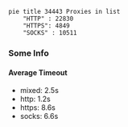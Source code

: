 
```mermaid
pie title 34443 Proxies in list
    "HTTP" : 22830
    "HTTPS": 4849
    "SOCKS" : 10511
```

### Some Info
#### Average Timeout

- mixed: 2.5s
- http: 1.2s
- https: 8.6s
- socks: 6.6s
